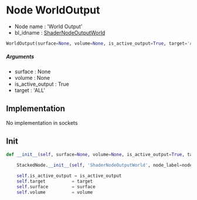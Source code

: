# Node WorldOutput

- Node name : 'World Output'
- bl_idname : [ShaderNodeOutputWorld](https://docs.blender.org/api/current/bpy.types.{bl_idname}.html)


``` python
WorldOutput(surface=None, volume=None, is_active_output=True, target='ALL', node_label=None, node_color=None)
```
##### Arguments

- surface : None
- volume : None
- is_active_output : True
- target : 'ALL'

## Implementation

No implementation in sockets

## Init

``` python
def __init__(self, surface=None, volume=None, is_active_output=True, target='ALL', node_label=None, node_color=None):

    StackedNode.__init__(self, 'ShaderNodeOutputWorld', node_label=node_label, node_color=node_color)

    self.is_active_output = is_active_output
    self.target          = target
    self.surface         = surface
    self.volume          = volume
```
